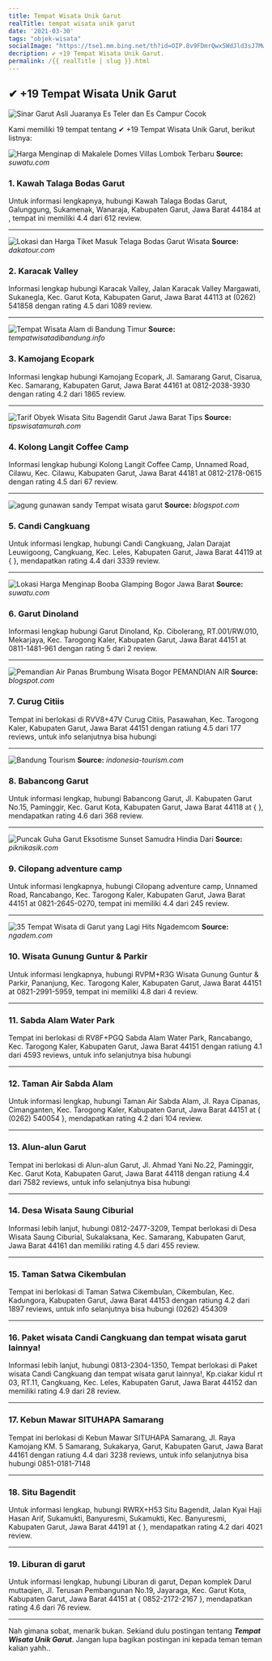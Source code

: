 ```yaml
---
title: Tempat Wisata Unik Garut
realTitle: tempat wisata unik garut
date: '2021-03-30'
tags: "objek-wisata"
socialImage: "https://tse1.mm.bing.net/th?id=OIP.8v9FDmrQwx5WdJld3sJ7MwHaEK&amp;pid=15.1"
decription: ✔ +19 Tempat Wisata Unik Garut.
permalink: /{{ realTitle | slug }}.html
---
```


## ✔ +19 Tempat Wisata Unik Garut

![Sinar Garut Asli Juaranya Es Teler dan Es Campur Cocok ](http://cdn-2.tstatic.net/tribunnews/foto/bank/images/sinar-garut_20150807_111456.jpg)



Kami memiliki 19 tempat tentang ✔ +19 Tempat Wisata Unik Garut, berikut listnya:



![Harga Menginap di Makalele Domes Villas Lombok Terbaru ](https://tse3.mm.bing.net/th?id=OIP.4QITxW2UR2Bni1vfdzSmhgHaHa&amp;pid=15.1)
**Source:** _suwatu.com_


### 1. Kawah Talaga Bodas Garut



Untuk informasi lengkapnya, hubungi Kawah Talaga Bodas Garut, Galunggung, Sukamenak, Wanaraja, Kabupaten Garut, Jawa Barat 44184 at , tempat ini memiliki 4.4 dari 612 review.

---


![Lokasi dan Harga Tiket Masuk Telaga Bodas Garut Wisata ](https://tse3.mm.bing.net/th?id=OIP.4SERMA9-ZDKE5q_LJ9zP0QHaEH&amp;pid=15.1)
**Source:** _dakatour.com_


### 2. Karacak Valley



Informasi lengkap hubungi Karacak Valley, Jalan Karacak Valley Margawati, Sukanegla, Kec. Garut Kota, Kabupaten Garut, Jawa Barat 44113 at (0262) 541858 dengan rating 4.5 dari 1089 review.

---


![Tempat Wisata Alam di Bandung Timur](https://tse2.mm.bing.net/th?id=OIP.4iSjNSBuqVueYwK0iKOokwHaEU&amp;pid=15.1)
**Source:** _tempatwisatadibandung.info_


### 3. Kamojang Ecopark



Informasi lengkap hubungi Kamojang Ecopark, Jl. Samarang Garut, Cisarua, Kec. Samarang, Kabupaten Garut, Jawa Barat 44161 at 0812-2038-3930 dengan rating 4.2 dari 1865 review.

---


![Tarif Obyek Wisata Situ Bagendit Garut Jawa Barat  Tips ](https://tse3.mm.bing.net/th?id=OIP.SLq3ZNg2TiBKBfHRrtVAXQHaE2&amp;pid=15.1)
**Source:** _tipswisatamurah.com_


### 4. Kolong Langit Coffee Camp



Informasi lengkap hubungi Kolong Langit Coffee Camp, Unnamed Road, Cilawu, Kec. Cilawu, Kabupaten Garut, Jawa Barat 44181 at 0812-2178-0615 dengan rating 4.5 dari 67 review.

---


![agung gunawan sandy Tempat wisata garut](https://tse2.mm.bing.net/th?id=OIP.u9p2KMIWkvSyce29F28cxQHaEj&amp;pid=15.1)
**Source:** _blogspot.com_


### 5. Candi Cangkuang



Untuk informasi lengkap, hubungi Candi Cangkuang, Jalan Darajat Leuwigoong, Cangkuang, Kec. Leles, Kabupaten Garut, Jawa Barat 44119 at {  }, mendapatkan rating 4.4 dari 3339 review.

---


![Lokasi  Harga Menginap Booba Glamping Bogor Jawa Barat ](https://tse2.mm.bing.net/th?id=OIP.XsL4CYoC0r0NUMJxYlAL5wHaJQ&amp;pid=15.1)
**Source:** _suwatu.com_


### 6. Garut Dinoland



Informasi lengkap hubungi Garut Dinoland, Kp. Cibolerang, RT.001/RW.010, Mekarjaya, Kec. Tarogong Kaler, Kabupaten Garut, Jawa Barat 44151 at 0811-1481-961 dengan rating 5 dari 2 review.

---


![Pemandian Air Panas Brumbung  Wisata Bogor PEMANDIAN AIR ](https://tse1.mm.bing.net/th?id=OIP.bCq2jg7lEUb4PrKaEafjvQHaEo&amp;pid=15.1)
**Source:** _blogspot.com_


### 7. Curug Citiis



Tempat ini berlokasi di RVV8+47V Curug Citiis, Pasawahan, Kec. Tarogong Kaler, Kabupaten Garut, Jawa Barat 44151 dengan ratiung 4.5 dari 177 reviews, untuk info selanjutnya bisa hubungi 

---


![Bandung Tourism](https://tse2.mm.bing.net/th?id=OIP.4agJOSNgYimQeoqlrW8VXQHaEG&amp;pid=15.1)
**Source:** _indonesia-tourism.com_


### 8. Babancong Garut



Untuk informasi lengkap, hubungi Babancong Garut, Jl. Kabupaten Garut No.15, Paminggir, Kec. Garut Kota, Kabupaten Garut, Jawa Barat 44118 at {  }, mendapatkan rating 4.6 dari 368 review.

---


![Puncak Guha Garut  Eksotisme Sunset Samudra Hindia Dari ](https://tse3.mm.bing.net/th?id=OIP.D9fqF0a5E5wdOjSo3x893AHaE8&amp;pid=15.1)
**Source:** _piknikasik.com_


### 9. Cilopang adventure camp



Untuk informasi lengkapnya, hubungi Cilopang adventure camp, Unnamed Road, Rancabango, Kec. Tarogong Kaler, Kabupaten Garut, Jawa Barat 44151 at 0821-2645-0270, tempat ini memiliki 4.4 dari 245 review.

---


![35 Tempat Wisata di Garut yang Lagi Hits  Ngademcom](https://tse4.mm.bing.net/th?id=OIP.C3f9UlerfQKRcrQeXsnpeQHaDt&amp;pid=15.1)
**Source:** _ngadem.com_


### 10. Wisata Gunung Guntur &amp; Parkir



Untuk informasi lengkapnya, hubungi RVPM+R3G Wisata Gunung Guntur &amp; Parkir, Pananjung, Kec. Tarogong Kaler, Kabupaten Garut, Jawa Barat 44151 at 0821-2991-5959, tempat ini memiliki 4.8 dari 4 review.

---


### 11. Sabda Alam Water Park



Tempat ini berlokasi di RV8F+PGQ Sabda Alam Water Park, Rancabango, Kec. Tarogong Kaler, Kabupaten Garut, Jawa Barat 44151 dengan ratiung 4.1 dari 4593 reviews, untuk info selanjutnya bisa hubungi 

---


### 12. Taman Air Sabda Alam



Untuk informasi lengkap, hubungi Taman Air Sabda Alam, Jl. Raya Cipanas, Cimanganten, Kec. Tarogong Kaler, Kabupaten Garut, Jawa Barat 44151 at { (0262) 540054 }, mendapatkan rating 4.2 dari 104 review.

---


### 13. Alun-alun Garut



Tempat ini berlokasi di Alun-alun Garut, Jl. Ahmad Yani No.22, Paminggir, Kec. Garut Kota, Kabupaten Garut, Jawa Barat 44118 dengan ratiung 4.4 dari 7582 reviews, untuk info selanjutnya bisa hubungi 

---


### 14. Desa Wisata Saung Ciburial



Informasi lebih lanjut, hubungi 0812-2477-3209, Tempat berlokasi di Desa Wisata Saung Ciburial, Sukalaksana, Kec. Samarang, Kabupaten Garut, Jawa Barat 44161 dan memiliki rating 4.5 dari 455 review.

---


### 15. Taman Satwa Cikembulan



Tempat ini berlokasi di Taman Satwa Cikembulan, Cikembulan, Kec. Kadungora, Kabupaten Garut, Jawa Barat 44153 dengan ratiung 4.2 dari 1897 reviews, untuk info selanjutnya bisa hubungi (0262) 454309

---


### 16. Paket wisata Candi Cangkuang dan tempat wisata garut lainnya!



Informasi lebih lanjut, hubungi 0813-2304-1350, Tempat berlokasi di Paket wisata Candi Cangkuang dan tempat wisata garut lainnya!, Kp.ciakar kidul rt 03, RT.11, Cangkuang, Kec. Leles, Kabupaten Garut, Jawa Barat 44152 dan memiliki rating 4.9 dari 28 review.

---


### 17. Kebun Mawar SITUHAPA Samarang



Tempat ini berlokasi di Kebun Mawar SITUHAPA Samarang, Jl. Raya Kamojang KM. 5 Samarang, Sukakarya, Garut, Kabupaten Garut, Jawa Barat 44161 dengan ratiung 4.4 dari 3238 reviews, untuk info selanjutnya bisa hubungi 0851-0181-7148

---


### 18. Situ Bagendit



Untuk informasi lengkap, hubungi RWRX+H53 Situ Bagendit, Jalan Kyai Haji Hasan Arif, Sukamukti, Banyuresmi, Sukamukti, Kec. Banyuresmi, Kabupaten Garut, Jawa Barat 44191 at {  }, mendapatkan rating 4.2 dari 4021 review.

---


### 19. Liburan di garut



Untuk informasi lengkap, hubungi Liburan di garut, Depan komplek Darul muttaqien, Jl. Terusan Pembangunan No.19, Jayaraga, Kec. Garut Kota, Kabupaten Garut, Jawa Barat 44151 at { 0852-2172-2167 }, mendapatkan rating 4.6 dari 76 review.

---









Nah gimana sobat, menarik bukan. Sekiand dulu postingan tentang ***Tempat Wisata Unik Garut***. Jangan lupa bagikan postingan ini kepada teman teman kalian yahh..

